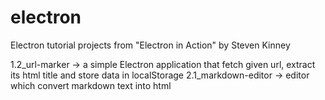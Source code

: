 # electron

Electron tutorial projects from "Electron in Action" by Steven Kinney

1.2_url-marker -> a simple Electron application that fetch given url, extract its html title and store data in localStorage
2.1_markdown-editor -> editor which convert markdown text into html

